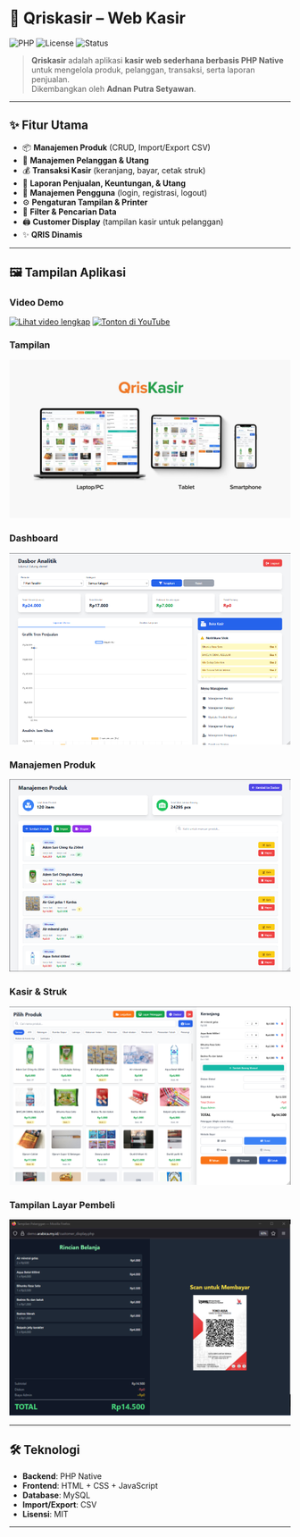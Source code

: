 # 🛒 Qriskasir – Web Kasir

![PHP](https://img.shields.io/badge/PHP-Native-blue?logo=php)
![License](https://img.shields.io/badge/License-MIT-green)
![Status](https://img.shields.io/badge/Status-Stable-brightgreen)

> **Qriskasir** adalah aplikasi **kasir web sederhana berbasis PHP Native** untuk mengelola produk, pelanggan, transaksi, serta laporan penjualan.  
> Dikembangkan oleh **Adnan Putra Setyawan**.

---

## ✨ Fitur Utama
- 📦 **Manajemen Produk** (CRUD, Import/Export CSV)
- 👥 **Manajemen Pelanggan & Utang**
- 💰 **Transaksi Kasir** (keranjang, bayar, cetak struk)
- 📑 **Laporan Penjualan, Keuntungan, & Utang**
- 🔑 **Manajemen Pengguna** (login, registrasi, logout)
- ⚙️ **Pengaturan Tampilan & Printer**
- 🔎 **Filter & Pencarian Data**
- 🖨️ **Customer Display** (tampilan kasir untuk pelanggan)
- ✨ **QRIS Dinamis**
---

## 🖼️ Tampilan Aplikasi

### Video Demo
[![Lihat video lengkap](demo.gif)](https://youtu.be/atHxM4jHFcQ)
[![Tonton di YouTube](https://i9.ytimg.com/vi_webp/atHxM4jHFcQ/mq2.webp?sqp=CPTmn8UG-oaymwEmCMACELQB8quKqQMa8AEB-AH-CYAC0AWKAgwIABABGEIgUyhlMA8=&rs=AOn4CLCCZZ3jBuf7Fc7uABzqJJY5WrqeJw)](https://youtu.be/atHxM4jHFcQ "Tonton di YouTube")

### Tampilan
![Dashboard](https://github.com/putrastkj/Qriskasir/blob/main/uploads/tampilanqriskasir.jpg)

### Dashboard
![Dashboard](https://github.com/putrastkj/Qriskasir/blob/main/uploads/dashboard.png)

### Manajemen Produk
![Produk](https://github.com/putrastkj/Qriskasir/blob/main/uploads/manajemen_produk.png)

### Kasir & Struk
![Struk](https://github.com/putrastkj/Qriskasir/blob/main/uploads/kasir.png)

### Tampilan Layar Pembeli
![Struk](https://github.com/putrastkj/Qriskasir/blob/main/uploads/layar_pelanggan.png)

---

## 🛠️ Teknologi
- **Backend**: PHP Native
- **Frontend**: HTML + CSS + JavaScript
- **Database**: MySQL
- **Import/Export**: CSV
- **Lisensi**: MIT

---



